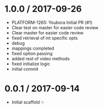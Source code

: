 
1.0.0 / 2017-09-26
==================

  * PLATFORM-1265: Youbora Initial PR (#1)
  * Clear test on master for easier code review
  * Clear master for easier code review
  * fixed retrieval of int specific opts
  * debug
  * mappings completed
  * fixed option passing
  * added rest of video methods
  * fixed initialize logic
  * initial commit

0.0.1 / 2017-09-14
==================

  * Initial scaffold :sparkles:
